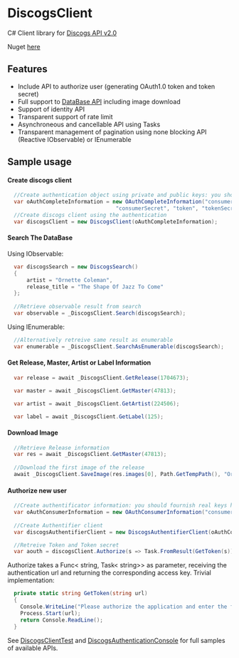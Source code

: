 # DiscogsClient

C# Client library for [Discogs API v2.0](https://www.discogs.com/developers/)

Nuget [here](https://www.nuget.org/packages/DiscogsClient/)

## Features
* Include API to authorize user (generating OAuth1.0 token and token secret)
* Full support to [DataBase API](https://www.discogs.com/developers/#page:database) including image download
* Support of identity API
* Transparent support of rate limit
* Asynchroneous and cancellable API using Tasks
* Transparent management of pagination using none blocking API (Reactive IObservable) or IEnumerable

## Sample usage

#### Create discogs client

```C#
  //Create authentication object using private and public keys: you should fournish real keys here
  var oAuthCompleteInformation = new OAuthCompleteInformation("consumerKey", 
                                  "consumerSecret", "token", "tokenSecret");
  //Create discogs client using the authentication
  var discogsClient = new DiscogsClient(oAuthCompleteInformation);
```
#### Search The DataBase

Using IObservable:
```C#
  var discogsSearch = new DiscogsSearch()
  {
      artist = "Ornette Coleman",
      release_title = "The Shape Of Jazz To Come"
  };
    
  //Retrieve observable result from search
  var observable = _DiscogsClient.Search(discogsSearch);
```

Using IEnumerable:
```C#
  //Alternatively retreive same result as enumerable 
  var enumerable = _DiscogsClient.SearchAsEnumerable(discogsSearch);
```

#### Get Release, Master, Artist or Label Information
```C#
  var release = await _DiscogsClient.GetRelease(1704673);
```

```C#
  var master = await _DiscogsClient.GetMaster(47813);
```

```C#
  var artist = await _DiscogsClient.GetArtist(224506);
```

```C#
  var label = await _DiscogsClient.GetLabel(125);
```

#### Download Image
```C#
  //Retrieve Release information
  var res = await _DiscogsClient.GetMaster(47813);
  
  //Download the first image of the release
  await _DiscogsClient.SaveImage(res.images[0], Path.GetTempPath(), "Ornette-TSOAJTC");
```

#### Authorize new user
```C#
  //Create authentificator information: you should fournish real keys here
  var oAuthConsumerInformation = new OAuthConsumerInformation("consumerKey", "consumerSecret");
  
  //Create Authentifier client
  var discogsAuthentifierClient = new DiscogsAuthentifierClient(oAuthConsumerInformation);

  //Retreive Token and Token secret 
  var aouth = discogsClient.Authorize(s => Task.FromResult(GetToken(s))).Result;
```

Authorize takes a Func< string, Task< string>> as parameter, receiving the authentication url and returning the corresponding access key. Trivial implementation:

```C#
  private static string GetToken(string url)
  {
    Console.WriteLine("Please authorize the application and enter the final key in the console");
    Process.Start(url);
    return Console.ReadLine();
  }
```
See [DiscogsClientTest](https://github.com/David-Desmaisons/DiscogsClient/blob/master/DiscogsClient.Test/DiscogsClientTest.cs) and [DiscogsAuthenticationConsole](https://github.com/David-Desmaisons/DiscogsClient/blob/master/DiscogsAuthenticationConsole/Program.cs) for full samples of available APIs.
